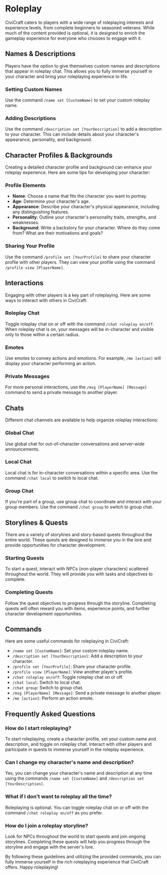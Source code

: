 # Roleplay

CiviCraft caters to players with a wide range of roleplaying interests and experience levels, from complete beginners to seasoned veterans. While much of the content provided is optional, it is designed to enrich the gameplay experience for everyone who chooses to engage with it.

## Names & Descriptions
Players have the option to give themselves custom names and descriptions that appear in roleplay chat. This allows you to fully immerse yourself in your character and bring your roleplaying experience to life.

### Setting Custom Names
Use the command `/name set [CustomName]` to set your custom roleplay name.

### Adding Descriptions
Use the command `/description set [YourDescription]` to add a description to your character. This can include details about your character's appearance, personality, and background.

## Character Profiles & Backgrounds
Creating a detailed character profile and background can enhance your roleplay experience. Here are some tips for developing your character:

### Profile Elements
- **Name**: Choose a name that fits the character you want to portray.
- **Age**: Determine your character's age.
- **Appearance**: Describe your character's physical appearance, including any distinguishing features.
- **Personality**: Outline your character's personality traits, strengths, and weaknesses.
- **Background**: Write a backstory for your character. Where do they come from? What are their motivations and goals?

### Sharing Your Profile
Use the command `/profile set [YourProfile]` to share your character profile with other players. They can view your profile using the command `/profile view [PlayerName]`.

## Interactions
Engaging with other players is a key part of roleplaying. Here are some ways to interact with others in CiviCraft:

### Roleplay Chat
Toggle roleplay chat on or off with the command `/chat roleplay on/off`. When roleplay chat is on, your messages will be in-character and visible only to those within a certain radius.

### Emotes
Use emotes to convey actions and emotions. For example, `/me [action]` will display your character performing an action.

### Private Messages
For more personal interactions, use the `/msg [PlayerName] [Message]` command to send a private message to another player.

## Chats
Different chat channels are available to help organize roleplay interactions:

### Global Chat
Use global chat for out-of-character conversations and server-wide announcements.

### Local Chat
Local chat is for in-character conversations within a specific area. Use the command `/chat local` to switch to local chat.

### Group Chat
If you're part of a group, use group chat to coordinate and interact with your group members. Use the command `/chat group` to switch to group chat.

## Storylines & Quests
There are a variety of storylines and story-based quests throughout the entire world. These quests are designed to immerse you in the lore and provide opportunities for character development.

### Starting Quests
To start a quest, interact with NPCs (non-player characters) scattered throughout the world. They will provide you with tasks and objectives to complete.

### Completing Quests
Follow the quest objectives to progress through the storyline. Completing quests will often reward you with items, experience points, and further character development opportunities.

## Commands
Here are some useful commands for roleplaying in CiviCraft:

- `/name set [CustomName]`: Set your custom roleplay name.
- `/description set [YourDescription]`: Add a description to your character.
- `/profile set [YourProfile]`: Share your character profile.
- `/profile view [PlayerName]`: View another player's profile.
- `/chat roleplay on/off`: Toggle roleplay chat on or off.
- `/chat local`: Switch to local chat.
- `/chat group`: Switch to group chat.
- `/msg [PlayerName] [Message]`: Send a private message to another player.
- `/me [action]`: Perform an action emote.

## Frequently Asked Questions

### How do I start roleplaying?
To start roleplaying, create a character profile, set your custom name and description, and toggle on roleplay chat. Interact with other players and participate in quests to immerse yourself in the roleplay experience.

### Can I change my character's name and description?
Yes, you can change your character's name and description at any time using the commands `/name set [CustomName]` and `/description set [YourDescription]`.

### What if I don't want to roleplay all the time?
Roleplaying is optional. You can toggle roleplay chat on or off with the command `/chat roleplay on/off` as you prefer.

### How do I join a roleplay storyline?
Look for NPCs throughout the world to start quests and join ongoing storylines. Completing these quests will help you progress through the storyline and engage with the server's lore.

By following these guidelines and utilizing the provided commands, you can fully immerse yourself in the rich roleplaying experience that CiviCraft offers. Happy roleplaying!
